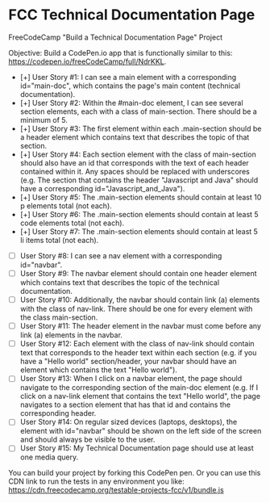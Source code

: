 # FCC Technical Documentation Page

FreeCodeCamp "Build a Technical Documentation Page" Project

Objective: Build a CodePen.io app that is functionally similar to this: https://codepen.io/freeCodeCamp/full/NdrKKL.

- [+] User Story #1: I can see a main element with a corresponding id="main-doc", which contains the page's main content (technical documentation).
- [+] User Story #2: Within the #main-doc element, I can see several section elements, each with a class of main-section. There should be a minimum of 5.
- [+] User Story #3: The first element within each .main-section should be a header element which contains text that describes the topic of that section.
- [+] User Story #4: Each section element with the class of main-section should also have an id that corresponds with the text of each header contained within it. Any spaces should be replaced with underscores (e.g. The section that contains the header "Javascript and Java" should have a corresponding id="Javascript_and_Java").
- [+] User Story #5: The .main-section elements should contain at least 10 p elements total (not each).
- [+] User Story #6: The .main-section elements should contain at least 5 code elements total (not each).
- [+] User Story #7: The .main-section elements should contain at least 5 li items total (not each).
- [ ] User Story #8: I can see a nav element with a corresponding id="navbar".
- [ ] User Story #9: The navbar element should contain one header element which contains text that describes the topic of the technical documentation.
- [ ] User Story #10: Additionally, the navbar should contain link (a) elements with the class of nav-link. There should be one for every element with the class main-section.
- [ ] User Story #11: The header element in the navbar must come before any link (a) elements in the navbar.
- [ ] User Story #12: Each element with the class of nav-link should contain text that corresponds to the header text within each section (e.g. if you have a "Hello world" section/header, your navbar should have an element which contains the text "Hello world").
- [ ] User Story #13: When I click on a navbar element, the page should navigate to the corresponding section of the main-doc element (e.g. If I click on a nav-link element that contains the text "Hello world", the page navigates to a section element that has that id and contains the corresponding header.
- [ ] User Story #14: On regular sized devices (laptops, desktops), the element with id="navbar" should be shown on the left side of the screen and should always be visible to the user.
- [ ] User Story #15: My Technical Documentation page should use at least one media query.

You can build your project by forking this CodePen pen. Or you can use this CDN link to run the tests in any environment you like: https://cdn.freecodecamp.org/testable-projects-fcc/v1/bundle.js

